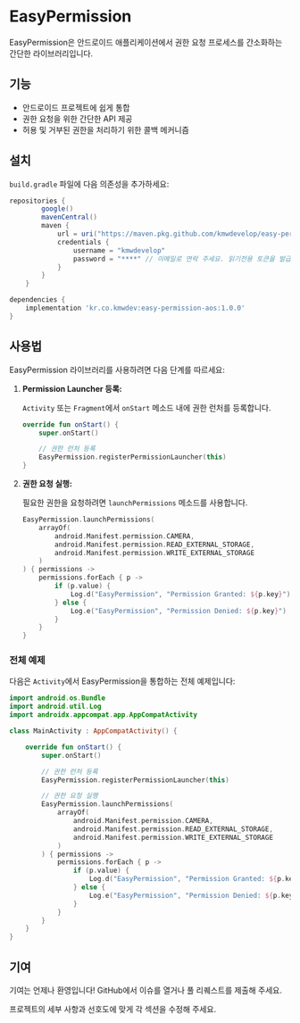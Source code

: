 # EasyPermission

EasyPermission은 안드로이드 애플리케이션에서 권한 요청 프로세스를 간소화하는 간단한 라이브러리입니다.

## 기능

- 안드로이드 프로젝트에 쉽게 통합
- 권한 요청을 위한 간단한 API 제공
- 허용 및 거부된 권한을 처리하기 위한 콜백 메커니즘

## 설치

`build.gradle` 파일에 다음 의존성을 추가하세요:

```groovy
repositories {
        google()
        mavenCentral()
        maven {
            url = uri("https://maven.pkg.github.com/kmwdevelop/easy-permission-aos")
            credentials {
                username = "kmwdevelop"
                password = "****" // 이메일로 연락 주세요. 읽기전용 토큰을 발급 해드립니다
            }
        }
    }

dependencies {
    implementation 'kr.co.kmwdev:easy-permission-aos:1.0.0'
}
```

## 사용법

EasyPermission 라이브러리를 사용하려면 다음 단계를 따르세요:

1. **Permission Launcher 등록:**

    `Activity` 또는 `Fragment`에서 `onStart` 메소드 내에 권한 런처를 등록합니다.

    ```kotlin
    override fun onStart() {
        super.onStart()

        // 권한 런처 등록
        EasyPermission.registerPermissionLauncher(this)
    }
    ```

2. **권한 요청 실행:**

    필요한 권한을 요청하려면 `launchPermissions` 메소드를 사용합니다.

    ```kotlin
    EasyPermission.launchPermissions(
        arrayOf(
            android.Manifest.permission.CAMERA,
            android.Manifest.permission.READ_EXTERNAL_STORAGE,
            android.Manifest.permission.WRITE_EXTERNAL_STORAGE
        )
    ) { permissions ->
        permissions.forEach { p ->
            if (p.value) {
                Log.d("EasyPermission", "Permission Granted: ${p.key}")
            } else {
                Log.e("EasyPermission", "Permission Denied: ${p.key}")
            }
        }
    }
    ```

### 전체 예제

다음은 `Activity`에서 EasyPermission을 통합하는 전체 예제입니다:

```kotlin
import android.os.Bundle
import android.util.Log
import androidx.appcompat.app.AppCompatActivity

class MainActivity : AppCompatActivity() {

    override fun onStart() {
        super.onStart()

        // 권한 런처 등록
        EasyPermission.registerPermissionLauncher(this)

        // 권한 요청 실행
        EasyPermission.launchPermissions(
            arrayOf(
                android.Manifest.permission.CAMERA,
                android.Manifest.permission.READ_EXTERNAL_STORAGE,
                android.Manifest.permission.WRITE_EXTERNAL_STORAGE
            )
        ) { permissions ->
            permissions.forEach { p ->
                if (p.value) {
                    Log.d("EasyPermission", "Permission Granted: ${p.key}")
                } else {
                    Log.e("EasyPermission", "Permission Denied: ${p.key}")
                }
            }
        }
    }
}
```

## 기여

기여는 언제나 환영입니다! GitHub에서 이슈를 열거나 풀 리퀘스트를 제출해 주세요.



프로젝트의 세부 사항과 선호도에 맞게 각 섹션을 수정해 주세요.
